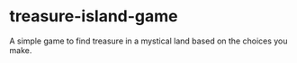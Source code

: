 # treasure-island-game
A simple game to find treasure in a mystical land based on the choices you make. 
